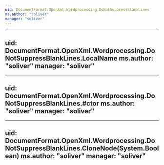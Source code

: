 ```yaml
---
uid: DocumentFormat.OpenXml.Wordprocessing.DoNotSuppressBlankLines
ms.author: "soliver"
manager: "soliver"
---
```


---
uid: DocumentFormat.OpenXml.Wordprocessing.DoNotSuppressBlankLines.LocalName
ms.author: "soliver"
manager: "soliver"
---

---
uid: DocumentFormat.OpenXml.Wordprocessing.DoNotSuppressBlankLines.#ctor
ms.author: "soliver"
manager: "soliver"
---

---
uid: DocumentFormat.OpenXml.Wordprocessing.DoNotSuppressBlankLines.CloneNode(System.Boolean)
ms.author: "soliver"
manager: "soliver"
---
